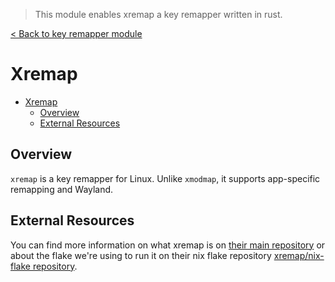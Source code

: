 > This module enables xremap a key remapper written in rust.

[< Back to key remapper module](../README.md)

# Xremap

- [Xremap](#xremap)
  - [Overview](#overview)
  - [External Resources](#external-resources)

## Overview
`xremap` is a key remapper for Linux. Unlike `xmodmap`, it supports app-specific remapping and Wayland.

## External Resources
You can find more information on what xremap is on [their main repository](https://github.com/xremap/xremap) or about the flake we're using to run it on their nix flake repository [xremap/nix-flake repository](https://github.com/xremap/nix-flake/).

